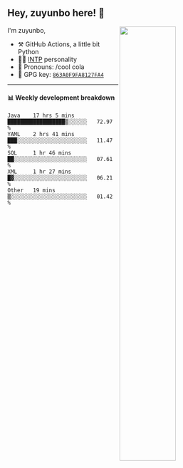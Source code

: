

## Hey, zuyunbo here! :wave: 
[<img align="right" width="50%" src="https://github-readme-stats.vercel.app/api?username=zuyunbo&theme=dark&show_icons=true">](https://metrics.lecoq.io/ouuan?template=classic)

I'm zuyunbo,

-   :hammer_and_pick: GitHub Actions, a little bit Python
-   :man_scientist: [INTP](https://www.16personalities.com/profiles/3302586f07ca3) personality
-   :man: Pronouns: /cool cola
-   :key: GPG key: [`863A0F9FA8127FA4`](https://github.com/zuyunbo.gpg)

---

#### :bar_chart: Weekly development breakdown
<!--START_SECTION:waka-->
```text
Java    17 hrs 5 mins   ██████████████████▒░░░░░░   72.97 % 
YAML    2 hrs 41 mins   ███░░░░░░░░░░░░░░░░░░░░░░   11.47 % 
SQL     1 hr 46 mins    ██░░░░░░░░░░░░░░░░░░░░░░░   07.61 % 
XML     1 hr 27 mins    █▓░░░░░░░░░░░░░░░░░░░░░░░   06.21 % 
Other   19 mins         ▒░░░░░░░░░░░░░░░░░░░░░░░░   01.42 % 
```
<!--END_SECTION:waka-->

